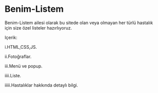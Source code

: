 # Benim-Listem

Benim-Listem ailesi olarak bu sitede olan veya olmayan her türlü hastalık için size özel listeler hazırlıyoruz.

Içerik:

i.HTML,CSS,JS.

ii.Fotoğraflar.

iii.Menü ve popup.

iiii.Liste.

iiiii.Hastalıklar hakkında detaylı bilgi.
